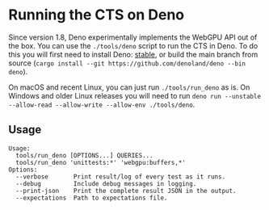 # Running the CTS on Deno

Since version 1.8, Deno experimentally implements the WebGPU API out of the box.
You can use the `./tools/deno` script to run the CTS in Deno. To do this you
will first need to install Deno: [stable](https://deno.land#installation), or
build the main branch from source
(`cargo install --git https://github.com/denoland/deno --bin deno`).

On macOS and recent Linux, you can just run `./tools/run_deno` as is. On Windows and
older Linux releases you will need to run
`deno run --unstable --allow-read --allow-write --allow-env ./tools/deno`.

## Usage

```
Usage:
  tools/run_deno [OPTIONS...] QUERIES...
  tools/run_deno 'unittests:*' 'webgpu:buffers,*'
Options:
  --verbose       Print result/log of every test as it runs.
  --debug         Include debug messages in logging.
  --print-json    Print the complete result JSON in the output.
  --expectations  Path to expectations file.
```
